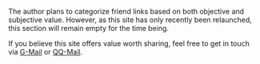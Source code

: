 The author plans to categorize friend links based on both objective and subjective value. However, as this site has only recently been relaunched, this section will remain empty for the time being.

If you believe this site offers value worth sharing, feel free to get in touch via [G-Mail](mailto:charles040318@gmail.com) or [QQ-Mail](mailto:1191393280@qq.com).